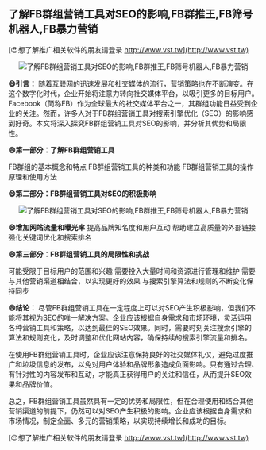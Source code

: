 ## **了解FB群组营销工具对SEO的影响,FB群推王,FB筛号机器人,FB暴力营销**

[😍想了解推广相关软件的朋友请登录 http://www.vst.tw](http://www.vst.tw)

 <center><img src="https://vst.tw/MP4/tuiguang/png/4.png" alt="了解FB群组营销工具对SEO的影响,FB群推王,FB筛号机器人,FB暴力营销"></center>

**😄引言：**
随着互联网的迅速发展和社交媒体的流行，营销策略也在不断演变。在这个数字化时代，企业开始将注意力转向社交媒体平台，以吸引更多的目标用户。Facebook（简称FB）作为全球最大的社交媒体平台之一，其群组功能日益受到企业的关注。然而，许多人对于FB群组营销工具对搜索引擎优化（SEO）的影响感到好奇。本文将深入探究FB群组营销工具对SEO的影响，并分析其优势和局限性。

**😄第一部分：了解FB群组营销工具**

FB群组的基本概念和特点
FB群组营销工具的种类和功能
FB群组营销工具的操作原理和使用方法

**😄第二部分：FB群组营销工具对SEO的积极影响**

 <center><img src="https://vst.tw/MP4/tuiguang/png/0.png" alt="了解FB群组营销工具对SEO的影响,FB群推王,FB筛号机器人,FB暴力营销"></center>

**😄增加网站流量和曝光率**
提高品牌知名度和用户互动
帮助建立高质量的外部链接
强化关键词优化和搜索排名

**😄第三部分：FB群组营销工具的局限性和挑战**

可能受限于目标用户的范围和兴趣
需要投入大量时间和资源进行管理和维护
需要与其他营销渠道相结合，以实现更好的效果
与搜索引擎算法和规则的不断变化保持同步

**😄结论：**
尽管FB群组营销工具在一定程度上可以对SEO产生积极影响，但我们不能将其视为SEO的唯一解决方案。企业应该根据自身需求和市场环境，灵活运用各种营销工具和策略，以达到最佳的SEO效果。同时，需要时刻关注搜索引擎的算法和规则变化，及时调整和优化网站内容，确保持续的搜索引擎流量和排名。

在使用FB群组营销工具时，企业应该注意保持良好的社交媒体礼仪，避免过度推广和垃圾信息的发布，以免对用户体验和品牌形象造成负面影响。只有通过合理、有针对性的内容发布和互动，才能真正获得用户的关注和信任，从而提升SEO效果和品牌价值。

总之，FB群组营销工具虽然具有一定的优势和局限性，但在合理使用和结合其他营销渠道的前提下，仍然可以对SEO产生积极的影响。企业应该根据自身需求和市场情况，制定全面、多元的营销策略，以实现持续增长和成功的目标。

[😍想了解推广相关软件的朋友请登录 http://www.vst.tw](http://www.vst.tw)



